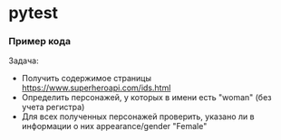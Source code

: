 # pytest

### Пример кода

Задача:
- Получить содержимое страницы https://www.superheroapi.com/ids.html
- Определить персонажей, у которых в имени есть "woman" (без учета регистра)
- Для всех полученных персонажей проверить, указано ли в информации о них appearance/gender "Female"

